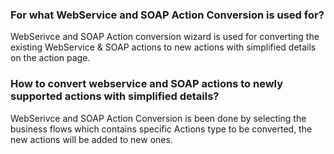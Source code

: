 ﻿### For what WebService and SOAP Action Conversion is used for?
WebSerivce and SOAP Action conversion wizard is used for converting the existing WebService & SOAP actions to new actions with simplified details on the action page.

### How to convert webservice and SOAP actions to newly supported actions with simplified details?
WebSerivce and SOAP Action Conversion is been done by selecting the business flows which contains specific Actions type to be converted, the new actions will be added to new ones.